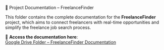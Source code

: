 📘 Project Documentation – FreelanceFinder

This folder contains the complete documentation for the **FreelanceFinder** project, which aims to connect freelancers with real-time opportunities and simplify the freelance job search process.

📎 **Access the documentation here**:  
[Google Drive Folder – FreelanceFinder Documentation](https://drive.google.com/drive/folders/1sLR1FYns_KNYE1vYke9r13AotHypUtwF?usp=sharing)
